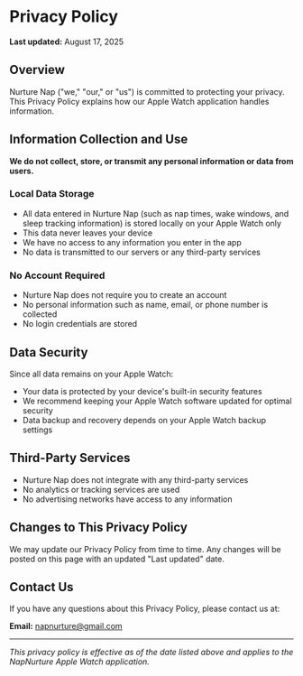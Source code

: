 # Privacy Policy

**Last updated:** August 17, 2025

## Overview

Nurture Nap ("we," "our," or "us") is committed to protecting your privacy. This Privacy Policy explains how our Apple Watch application handles information.

## Information Collection and Use

**We do not collect, store, or transmit any personal information or data from users.**

### Local Data Storage

- All data entered in Nurture Nap (such as nap times, wake windows, and sleep tracking information) is stored locally on your Apple Watch only
- This data never leaves your device
- We have no access to any information you enter in the app
- No data is transmitted to our servers or any third-party services

### No Account Required

- Nurture Nap does not require you to create an account
- No personal information such as name, email, or phone number is collected
- No login credentials are stored

## Data Security

Since all data remains on your Apple Watch:
- Your data is protected by your device's built-in security features
- We recommend keeping your Apple Watch software updated for optimal security
- Data backup and recovery depends on your Apple Watch backup settings

## Third-Party Services

- Nurture Nap does not integrate with any third-party services
- No analytics or tracking services are used
- No advertising networks have access to any information

## Changes to This Privacy Policy

We may update our Privacy Policy from time to time. Any changes will be posted on this page with an updated "Last updated" date.

## Contact Us

If you have any questions about this Privacy Policy, please contact us at:

**Email:** napnurture@gmail.com

---

*This privacy policy is effective as of the date listed above and applies to the NapNurture Apple Watch application.*
